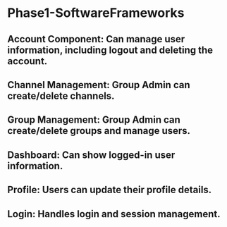 # Phase1-SoftwareFrameworks

## Account Component: Can manage user information, including logout and deleting the account.
## Channel Management: Group Admin can create/delete channels.
## Group Management: Group Admin can create/delete groups and manage users.
## Dashboard: Can show logged-in user information.
## Profile: Users can update their profile details.
## Login: Handles login and session management.

